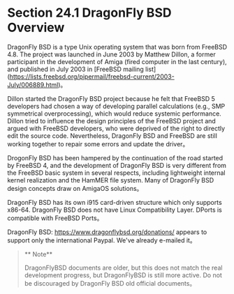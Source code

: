 # Section 24.1 DragonFly BSD Overview

DragonFly BSD is a type Unix operating system that was born from FreeBSD 4.8. The project was launched in June 2003 by Matthew Dillon, a former participant in the development of Amiga (fired computer in the last century), and published in July 2003 in [FreeBSD mailing list] (https://lists.freebsd.org/pipermail/freebsd-current/2003-July/006889.html)。

Dillon started the DragonFly BSD project because he felt that FreeBSD 5 developers had chosen a way of developing parallel calculations (e.g., SMP symmetrical overprocessing), which would reduce systemic performance. Dillon tried to influence the design principles of the FreeBSD project and argued with FreeBSD developers, who were deprived of the right to directly edit the source code. Nevertheless, DragonFly BSD and FreeBSD are still working together to repair some errors and update the driver。

DrogonFly BSD has been hampered by the continuation of the road started by FreeBSD 4, and the development of DragonFly BSD is very different from the FreeBSD basic system in several respects, including lightweight internal kernel realization and the HamMER file system. Many of DragonFly BSD design concepts draw on AmigaOS solutions。

DragonFly BSD has its own i915 card-driven structure which only supports x86-64. DragonFly BSD does not have Linux Compatibility Layer. DPorts is compatible with FreeBSD Ports。

DragonFly BSD: <https://www.dragonflybsd.org/donations/> appears to support only the international Paypal. We've already e-mailed it。

> ** Note**
>
>DragonFlyBSD documents are older, but this does not match the real development progress, but DragonFlyBSD is still more active. Do not be discouraged by DragonFly BSD old official documents。
